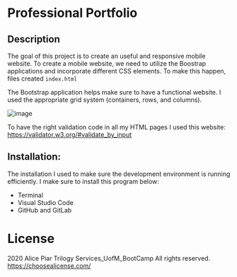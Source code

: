 # Professional Portfolio


## Description

The goal of this project is to create an useful and responsive mobile website. To create a mobile website, we need to utilize the Boostrap applications and incorporate different CSS elements. To make this happen, files created `index.html`

The  Bootstrap application helps make sure to have a functional website. I  used the appropriate grid system (containers, rows, and columns).

![image](./Assets/images/Portfolio.png)


To have the right validation code in all my HTML pages I used this website: https://validator.w3.org/#validate_by_input


## Installation:

The installation I used to make sure the development environment is running efficiently. I make sure to install this program below:

* Terminal
* Visual Studio Code
* GitHub and GitLab



# License 

2020 Alice Piar Trilogy Services_UofM_BootCamp  All rights reserved.
https://choosealicense.com/
